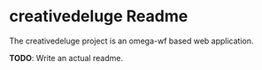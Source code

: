 # creativedeluge Readme

The creativedeluge project is an omega-wf based web application.

**TODO**: Write an actual readme.